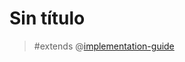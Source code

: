 # Sin título

> #extends @[implementation-guide](mention://bc4466a5-6fbc-435f-b2b0-a75314fd4ce3/document/bba68d1e-8f84-40d3-b0af-71af3756184f)